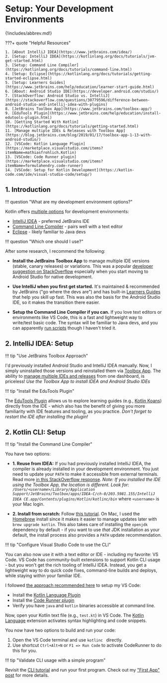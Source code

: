 # Setup: Your Development Environments

{!includes/abbrev.md!}

???+ quote "Helpful Resources"

    1. [About IntelliJ IDEA](https://www.jetbrains.com/idea/)
    2. [Setup: IntelliJ IDEA](https://kotlinlang.org/docs/tutorials/jvm-get-started.html)
    3. [Setup: Command Line Compiler](https://kotlinlang.org/docs/tutorials/command-line.html)
    4. [Setup: Eclipse](https://kotlinlang.org/docs/tutorials/getting-started-eclipse.html)
    5. [Setup: Learners Guides](https://www.jetbrains.com/help/education/learner-start-guide.html)
    6. [About: Android Studio IDE](https://developer.android.com/studio/)
    7. [StackOverflow: Android Studio vs. IntelliJ](https://stackoverflow.com/questions/30779596/difference-between-android-studio-and-intellij-idea-with-plugins)
    8. [JetBrains Toolbox App](https://www.jetbrains.com/toolbox-app/)
    9. [EduTools Plugin](https://www.jetbrains.com/help/education/install-edutools-plugin.html)
    10. [Getting Started With Kotlin](https://kotlinlang.org/docs/tutorials/getting-started.html)
    11. [Manage multiple IDEs & Releases with Toolbox App](https://blog.jetbrains.com/blog/2019/01/17/toolbox-app-1-13-with-android-studio/)
    12. [VSCode: Kotlin Language Plugin](https://marketplace.visualstudio.com/items?itemName=mathiasfrohlich.Kotlin)
    13. [VSCode: Code Runner plugin](https://marketplace.visualstudio.com/items?itemName=formulahendry.code-runner)
    14. [VSCode: Setup for Kotlin Development](https://kotlin-code.com/ide/visual-studio-code/setup/)


## 1. Introduction

!!! question "What are my development environment options?"

Kotlin offers [multiple options](https://kotlinlang.org/docs/tutorials/getting-started.html) for development environments:

 - [IntelliJ IDEA](https://kotlinlang.org/docs/tutorials/jvm-get-started.html) - preferred JetBrains IDE
 - [Command Line Compiler](https://kotlinlang.org/docs/tutorials/command-line.html) - pairs well with a text editor
 - [Eclipse](https://kotlinlang.org/docs/tutorials/getting-started-eclipse.html) - likely familiar to Java devs

!!! question "Which one should I use?"

After some research, I recommend the following:

 * **Install the JetBrains Toolbox App** to manage multiple IDE versions (stable, canary releases) or variations. This was a popular [developer suggestion on StackOverflow](https://stackoverflow.com/questions/30779596/difference-between-android-studio-and-intellij-idea-with-plugins) especially when you start moving to Android Studio for native development.

 * **Use IntelliJ when you first get started.** It's maintained & recommended by JetBrains ("go where the devs are") and has built-in [Learners Guides](https://www.jetbrains.com/help/education/learner-start-guide.html) that help you skill up fast. This was also the basis for the Android Studio IDE, so it makes the transition there easier.

 * **Setup the Command Line Compiler if you can.** If you love text editors or environments like VS Code, this is a fast and lightweight way to write/test basic code. The syntax will be familiar to Java devs, and you can apparently [run scripts](https://kotlinlang.org/docs/tutorials/command-line.html#using-the-command-line-to-run-scripts) though I haven't tried it.

## 2. IntelliJ IDEA: Setup

!!! tip "Use JetBrains Toolbox Approach"

I'd previously installed Android Studio and IntelliJ IDEA manually. Now, I simply uninstalled those versions and reinstalled them via [Toolbox App](https://www.jetbrains.com/toolbox-app). The ability to [manage multiple IDEs and releases](https://blog.jetbrains.com/blog/2019/01/17/toolbox-app-1-13-with-android-studio/) from one dashboard, is priceless! _Use the Toolbox App to install IDEA and Android Studio IDEs_

!!! tip "Install the EduTools Plugin"

The [EduTools Plugin](https://www.jetbrains.com/help/education/install-edutools-plugin.html) allows us to explore learning guides (e.g., [Kotlin Koans](https://www.jetbrains.com/help/education/learner-start-guide.html)) directly from the IDE - which also has the benefit of giving you more familiarity with IDE features and tooling, as you practice. _Don't forget to restart the IDE after installing the plugin!_

## 2. Kotlin CLI: Setup

!!! tip "Install the Command Line Compiler"

You have two options: 

 * **1. Reuse from IDEA:** If you had previously installed IntelliJ IDEA, the compiler is already installed in your development environment. You just need to update your `PATH` to make it accessible from external terminals. Read more [in this StackOverflow response](https://stackoverflow.com/questions/50636898/how-to-setup-the-kotlin-compiler). _Note: If you installed the IDE using the Toolbox App, the location is different. Look for: `/Users/<username>/Library/Application Support/JetBrains/Toolbox/apps/IDEA-C/ch-0/203.5981.155/IntelliJ IDEA CE.app/Contents/plugins/Kotlin/kotlinc/bin`_ where `<username>` is your Mac login.

 * **2. Install from scratch:** Follow [this tutorial](https://kotlinlang.org/docs/tutorials/command-line.html). On Mac, I used the [Homebrew](https://kotlinlang.org/docs/tutorials/command-line.html#homebrew) install since it makes it easier to manage updates later with `brew upgrade kotlin`. This also takes care of installing the `openjdk` dependency by default - if you want to use _that_ JDK installation as your default, the install process also provides a `PATH` update recommendation.

!!! tip "Configure Visual Studio Code to use the CLI"

You can also now use it with a text editor or IDE - including my favorite: VS Code. VS Code has community-built extensions to support Kotlin CLI usage - but you won't get the rich tooling of IntelliJ IDEA. Instead, you get a lightweight way to do quick code fixes, command-line builds and deploys, while staying within your familiar IDE.

I followed [the approach recommended here](https://kotlin-code.com/ide/visual-studio-code/setup/) to setup my VS Code:

 * Install the [Kotlin Language Plugin](https://marketplace.visualstudio.com/items?itemName=mathiasfrohlich.Kotlin)
 * Install the [Code Runner plugin](https://marketplace.visualstudio.com/items?itemName=formulahendry.code-runner)
 * Verify you have `java` and `kotlin` binaries accessible at command line. 
    
Now, open your Kotlin text file (e.g., `test.kt`) in VS Code. The [Kotlin Language](https://marketplace.visualstudio.com/items?itemName=mathiasfrohlich.Kotlin) extension activates syntax highlighting and code snippets.

You now have two options to build and run your code:
 
 1. Open the VS Code terminal and use `kotlinc ` directly.
 2. Use shortcut `Ctrl+Alt+N` or `F1 => Run Code` to activate CodeRunner to do this for you.


!!! tip "Validate CLI usage with a simple program"

Revisit the [CLI tutorial](https://kotlinlang.org/docs/tutorials/command-line.html#homebrew) and run your first program. Check out my ["First App" post](/posts/kotlin-002-firstapp/) for more details.